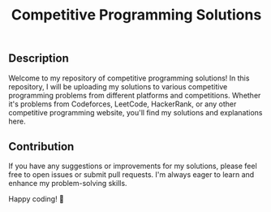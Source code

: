 <!DOCTYPE html>
<html lang="en">
<head>
    <meta charset="UTF-8">
    <meta name="viewport" content="width=device-width, initial-scale=1.0">
    <title>Competitive Programming Solutions</title>
    <link rel="stylesheet" type="text/css" href="style.css">
</head>
<body>
    <header>
        <h1>Competitive Programming Solutions</h1>
    </header>
    <section>
        <h1>Description</h1>
        <p>Welcome to my repository of competitive programming solutions! In this repository, I will be uploading my solutions to various competitive programming problems from different platforms and competitions. Whether it's problems from Codeforces, LeetCode, HackerRank, or any other competitive programming website, you'll find my solutions and explanations here.</p>

<h2>Contribution</h2>
        <p>If you have any suggestions or improvements for my solutions, please feel free to open issues or submit pull requests. I'm always eager to learn and enhance my problem-solving skills.</p>

<p>Happy coding! 🚀</p>
    </section>
</body>
</html>
